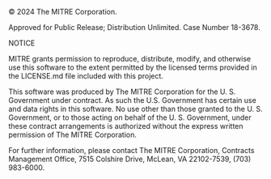 © 2024 The MITRE Corporation.
 
Approved for Public Release; Distribution Unlimited. Case Number 18-3678.
 
NOTICE
 
MITRE grants permission to reproduce, distribute, modify, and otherwise use this software to the extent permitted by the licensed terms provided in the LICENSE.md file included with this project.
 
This software was produced by The MITRE Corporation for the U. S. Government under contract. As such the U.S. Government has certain use and data rights in this software. No use other than those granted to the U. S. Government, or to those acting on behalf of the U. S. Government, under these contract arrangements is authorized without the express written permission of The MITRE Corporation.
 
For further information, please contact The MITRE Corporation, Contracts Management Office, 7515 Colshire Drive, McLean, VA 22102-7539, (703) 983-6000.
